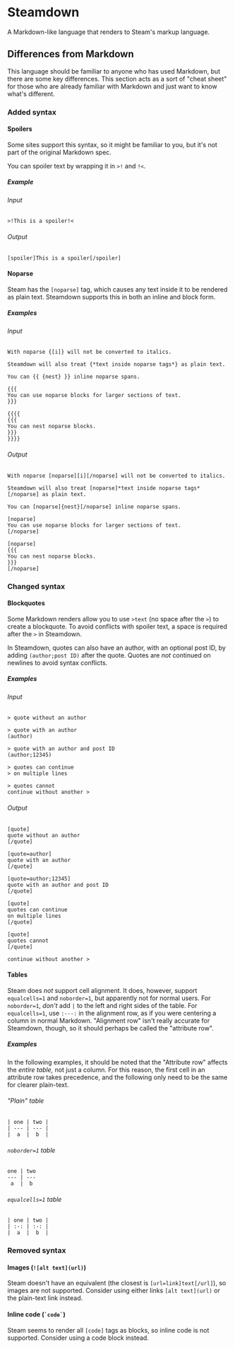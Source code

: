 # Steamdown

A Markdown-like language that renders to Steam's markup language.

## Differences from Markdown

This language should be familiar to anyone who has used Markdown, but there are some key
differences. This section acts as a sort of "cheat sheet" for those who are already
familiar with Markdown and just want to know what's different.

### Added syntax

#### Spoilers

Some sites support this syntax, so it might be familiar to you, but it's not part of
the original Markdown spec.

You can spoiler text by wrapping it in `>!` and `!<`.

##### Example

###### Input

```
>!This is a spoiler!<
```

###### Output

```
[spoiler]This is a spoiler[/spoiler]
```

#### Noparse

Steam has the `[noparse]` tag, which causes any text inside it to be rendered as plain
text. Steamdown supports this in both an inline and block form.

##### Examples

###### Input

```
With noparse {[i]} will not be converted to italics.

Steamdown will also treat {*text inside noparse tags*} as plain text.

You can {{ {nest} }} inline noparse spans.

{{{
You can use noparse blocks for larger sections of text.
}}}

{{{{
{{{
You can nest noparse blocks.
}}}
}}}}
```

###### Output

```
With noparse [noparse][i][/noparse] will not be converted to italics.

Steamdown will also treat [noparse]*text inside noparse tags*[/noparse] as plain text.

You can [noparse]{nest}[/noparse] inline noparse spans.

[noparse]
You can use noparse blocks for larger sections of text.
[/noparse]

[noparse]
{{{
You can nest noparse blocks.
}}}
[/noparse]
```

### Changed syntax

#### Blockquotes

Some Markdown renders allow you to use `>text` (no space after the `>`) to create a
blockquote. To avoid conflicts with spoiler text, a space is required after the `>` in
Steamdown.

In Steamdown, quotes can also have an author, with an optional post ID, by adding
`(author;post ID)` after the quote. Quotes are *not* continued on newlines to avoid
syntax conflicts.

##### Examples

###### Input

```
> quote without an author

> quote with an author
(author)

> quote with an author and post ID
(author;12345)

> quotes can continue
> on multiple lines

> quotes cannot
continue without another >
```

###### Output

```
[quote]
quote without an author
[/quote]

[quote=author]
quote with an author
[/quote]

[quote=author;12345]
quote with an author and post ID
[/quote]

[quote]
quotes can continue
on multiple lines
[/quote]

[quote]
quotes cannot
[/quote]

continue without another >
```

#### Tables

Steam does *not* support cell alignment. It does, however, support `equalcells=1` and
`noborder=1`, but apparently not for normal users. For `noborder=1`, *don't* add `|` to
the left and right sides of the table. For `equalcells=1`, use `:---:` in the alignment
row, as if you were centering a column in normal Markdown. "Alignment row" isn't really
accurate for Steamdown, though, so it should perhaps be called the "attribute row".

##### Examples

In the following examples, it should be noted that the "Attribute row" affects the
*entire table,* not just a column. For this reason, the first cell in an attribute row
takes precedence, and the following only need to be the same for clearer plain-text.

###### "Plain" table

```
| one | two |
| --- | --- |
|  a  |  b  |
```

###### `noborder=1` table

```
one | two
--- | ---
 a  |  b
```

###### `equalcells=1` table

```
| one | two |
| :-: | :-: |
|  a  |  b  |
```

### Removed syntax

#### Images (`![alt text](url)`)

Steam doesn't have an equivalent (the closest is `[url=link]text[/url]`), so images
are not supported. Consider using either links `[alt text](url)` or the plain-text link
instead.

#### Inline code (`` `code` ``)

Steam seems to render all `[code]` tags as blocks, so inline code is not supported.
Consider using a code block instead.
